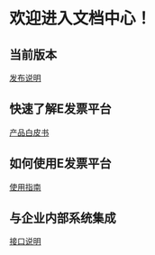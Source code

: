 # 欢迎进入文档中心！



## 当前版本

[发布说明](/documents/发布说明)



## 快速了解E发票平台

[产品白皮书](/documents/产品白皮书)



## 如何使用E发票平台

[使用指南](/documents/使用指南)



## 与企业内部系统集成

[接口说明](/documents/接口说明)
